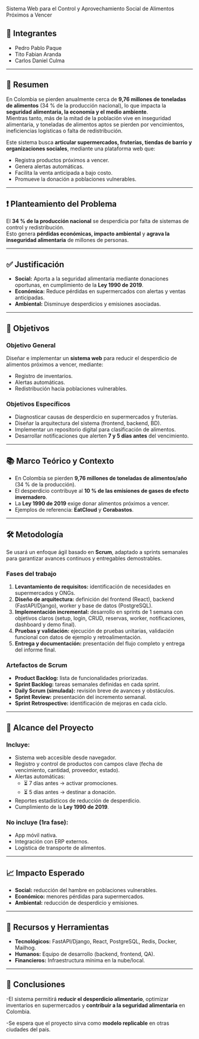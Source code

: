 Sistema Web para el Control y Aprovechamiento Social de Alimentos Próximos a Vencer

## 👥 Integrantes
- Pedro Pablo Paque  
- Tito Fabian Aranda  
- Carlos Daniel Culma  

---

## 📖 Resumen
En Colombia se pierden anualmente cerca de **9,76 millones de toneladas de alimentos** (34 % de la producción nacional), lo que impacta la **seguridad alimentaria, la economía y el medio ambiente**.  
Mientras tanto, más de la mitad de la población vive en inseguridad alimentaria, y toneladas de alimentos aptos se pierden por vencimientos, ineficiencias logísticas o falta de redistribución.  

Este sistema busca **articular supermercados, fruterías, tiendas de barrio y organizaciones sociales**, mediante una plataforma web que:  
- Registra productos próximos a vencer.  
- Genera alertas automáticas.  
- Facilita la venta anticipada a bajo costo.  
- Promueve la donación a poblaciones vulnerables.  

---

## ❗ Planteamiento del Problema
El **34 % de la producción nacional** se desperdicia por falta de sistemas de control y redistribución.  
Esto genera **pérdidas económicas, impacto ambiental** y **agrava la inseguridad alimentaria** de millones de personas.  

---

## ✅ Justificación
- **Social:** Aporta a la seguridad alimentaria mediante donaciones oportunas, en cumplimiento de la **Ley 1990 de 2019**.  
- **Económica:** Reduce pérdidas en supermercados con alertas y ventas anticipadas.  
- **Ambiental:** Disminuye desperdicios y emisiones asociadas.  

---

## 🎯 Objetivos

### Objetivo General
Diseñar e implementar un **sistema web** para reducir el desperdicio de alimentos próximos a vencer, mediante:  
- Registro de inventarios.  
- Alertas automáticas.  
- Redistribución hacia poblaciones vulnerables.  

### Objetivos Específicos
- Diagnosticar causas de desperdicio en supermercados y fruterías.  
- Diseñar la arquitectura del sistema (frontend, backend, BD).  
- Implementar un repositorio digital para clasificación de alimentos.  
- Desarrollar notificaciones que alerten **7 y 5 días antes** del vencimiento.  

---

## 📚 Marco Teórico y Contexto
- En Colombia se pierden **9,76 millones de toneladas de alimentos/año** (34 % de la producción).  
- El desperdicio contribuye al **10 % de las emisiones de gases de efecto invernadero**.  
- La **Ley 1990 de 2019** exige donar alimentos próximos a vencer.  
- Ejemplos de referencia: **EatCloud** y **Corabastos**.  

---

## 🛠️ Metodología
Se usará un enfoque ágil basado en **Scrum**, adaptado a sprints semanales para garantizar avances continuos y entregables demostrables.

### Fases del trabajo
1. **Levantamiento de requisitos:** identificación de necesidades en supermercados y ONGs.  
2. **Diseño de arquitectura:** definición del frontend (React), backend (FastAPI/Django), worker y base de datos (PostgreSQL).  
3. **Implementación incremental:** desarrollo en sprints de 1 semana con objetivos claros (setup, login, CRUD, reservas, worker, notificaciones, dashboard y demo final).  
4. **Pruebas y validación:** ejecución de pruebas unitarias, validación funcional con datos de ejemplo y retroalimentación.  
5. **Entrega y documentación:** presentación del flujo completo y entrega del informe final.  

### Artefactos de Scrum
- **Product Backlog:** lista de funcionalidades priorizadas.  
- **Sprint Backlog:** tareas semanales definidas en cada sprint.  
- **Daily Scrum (simulada):** revisión breve de avances y obstáculos.  
- **Sprint Review:** presentación del incremento semanal.  
- **Sprint Retrospective:** identificación de mejoras en cada ciclo.  

---

## 📌 Alcance del Proyecto
### Incluye:
- Sistema web accesible desde navegador.  
- Registro y control de productos con campos clave (fecha de vencimiento, cantidad, proveedor, estado).  
- Alertas automáticas:  
  - ⏳ 7 días antes → activar promociones.  
  - ⏳ 5 días antes → destinar a donación.  
- Reportes estadísticos de reducción de desperdicio.  
- Cumplimiento de la **Ley 1990 de 2019**.  

### No incluye (1ra fase):
- App móvil nativa.  
- Integración con ERP externos.  
- Logística de transporte de alimentos.  

---

## 📈 Impacto Esperado
- **Social:** reducción del hambre en poblaciones vulnerables.  
- **Económico:** menores pérdidas para supermercados.  
- **Ambiental:** reducción de desperdicio y emisiones.  

---

## 🔧 Recursos y Herramientas
- **Tecnológicos:** FastAPI/Django, React, PostgreSQL, Redis, Docker, Mailhog.  
- **Humanos:** Equipo de desarrollo (backend, frontend, QA).  
- **Financieros:** Infraestructura mínima en la nube/local.  

---

## 🏁 Conclusiones
-El sistema permitirá **reducir el desperdicio alimentario**, optimizar inventarios en supermercados y **contribuir a la seguridad alimentaria** en Colombia.  

-Se espera que el proyecto sirva como **modelo replicable** en otras ciudades del país.  

